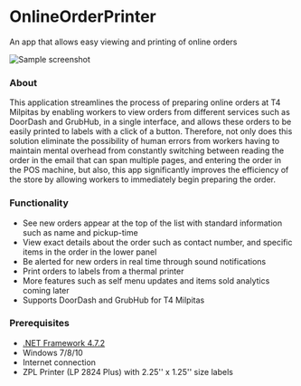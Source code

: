 # OnlineOrderPrinter
An app that allows easy viewing and printing of online orders

![Sample screenshot](https://i.imgur.com/9mhuuuv.png)

### About
This application streamlines the process of preparing online orders at T4 Milpitas by enabling workers to view orders from different services such as DoorDash and GrubHub, in a single interface, and allows these orders to be easily printed to labels with a click of a button. Therefore, not only does this solution eliminate the possibility of human errors from workers having to maintain mental overhead from constantly switching between reading the order in the email that can span multiple pages, and entering the order in the POS machine, but also, this app significantly improves the efficiency of the store by allowing workers to immediately begin preparing the order.

### Functionality
* See new orders appear at the top of the list with standard information such as name and pickup-time
* View exact details about the order such as contact number, and specific items in the order in the lower panel
* Be alerted for new orders in real time through sound notifications
* Print orders to labels from a thermal printer
* More features such as self menu updates and items sold analytics coming later
* Supports DoorDash and GrubHub for T4 Milpitas

### Prerequisites
* [.NET Framework 4.7.2](https://www.microsoft.com/net/download/dotnet-framework-runtime)
* Windows 7/8/10
* Internet connection
* ZPL Printer (LP 2824 Plus) with 2.25'' x 1.25'' size labels

